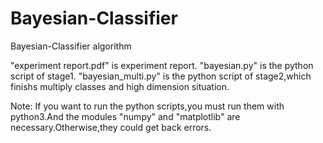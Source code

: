 # Bayesian-Classifier
Bayesian-Classifier algorithm

"experiment report.pdf" is experiment report.
"bayesian.py" is the python script of stage1.
"bayesian_multi.py" is the python script of stage2,which finishs multiply classes and high dimension situation.

Note: If you want to run the python scripts,you must run them with python3.And the modules "numpy" and "matplotlib" are necessary.Otherwise,they could get back errors.
